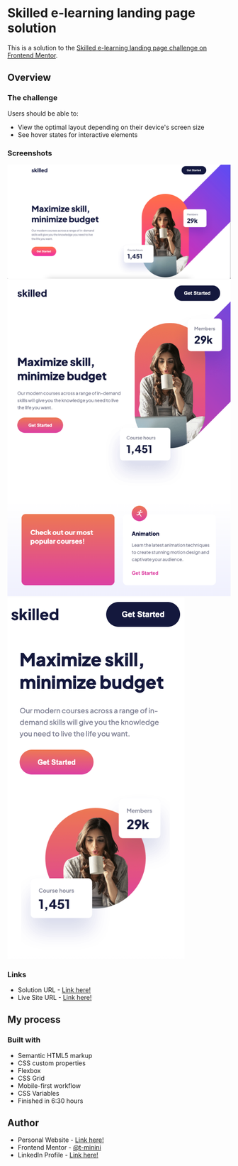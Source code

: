 # Skilled e-learning landing page solution

This is a solution to the [Skilled e-learning landing page challenge on Frontend Mentor](https://www.frontendmentor.io/challenges/skilled-elearning-landing-page-S1ObDrZ8q).

## Overview

### The challenge

Users should be able to:

- View the optimal layout depending on their device's screen size
- See hover states for interactive elements

### Screenshots

![desktop](./assets/screenshot-desktop.png)
![ipad](./assets/screenshot-ipad.png)
![iphone](./assets/screenshot-mobile.png)

### Links

- Solution URL - [Link here!](https://your-solution-url.com)
- Live Site URL - [Link here!](https://t-minini.github.io/skilled-elearning-landing-page/)

## My process

### Built with

- Semantic HTML5 markup
- CSS custom properties
- Flexbox
- CSS Grid
- Mobile-first workflow
- CSS Variables
- Finished in 6:30 hours

## Author

- Personal Website - [Link here!](https://www.tuliominini.com)
- Frontend Mentor - [@t-minini](https://www.frontendmentor.io/profile/t-minini)
- LinkedIn Profile - [Link here!](https://www.linkedin.com/in/tulio-minini/)
